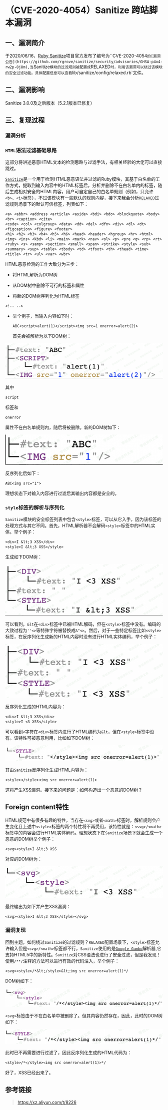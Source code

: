 （CVE-2020-4054）Sanitize 跨站脚本漏洞
======================================

一、漏洞简介
------------

于2020/06/16，[Ruby
Sanitize](https://github.com/rgrove/sanitize/security/advisories/GHSA-p4x4-rw2p-8j8m)项目官方发布了编号为\`\`CVE-2020-4054`的[漏洞公告](https://github.com/rgrove/sanitize/security/advisories/GHSA-p4x4-rw2p-8j8m),当`Sanitize`模块的过滤规则被配置成`RELAXED`时，利用该漏洞可以绕过该模块的安全过滤功能。具体配置信息可以查看`lib/sanitize/config/relaxed.rb\`文件。

二、漏洞影响
------------

Sanitize 3.0.0及之后版本（5.2.1版本已修复）

三、复现过程
------------

### 漏洞分析

### `HTML`语法过滤基础思路

这部分将讲述恶意HTML文本的检测思路与过滤手法，有相关经验的大佬可以直接跳过。

[`Sanitize`](https://github.com/rgrove/sanitize)是一个用于检测HTML恶意语法并过滤的Ruby模块，其基于白名单的工作方式，提取到输入内容中的HTML标签后，分析并删除不在白名单内的标签，随后生成相对安全的HTML内容，用户可自定自己的白名单规则（例如，只允许`<b>`、`<i>`标签），不过该模块有一些默认的规则内容，接下来我会分析`RELAXED`过滤规则场景下的默认可信标签，列表如下：

    <a> <abbr> <address <article> <aside> <bdi> <bdo> <blockquote> <body> <br> <caption> <cite>
    <code> <col> <colgroup> <data> <dd> <del> <dfn> <div> <dl> <dt> <figcaption> <figure> <footer>
    <h1> <h2> <h3> <h4> <h5> <h6> <head> <header> <hgroup> <hr> <html> <img> <ins> <kbd> <li> <main> <mark> <nav> <ol> <p> <pre <q> <rp> <rt> <ruby> <s> <samp> <section> <small> <span> <strike> <style> <sub> <summary> <sup> <table> <tbody> <td> <tfoot> <th> <thead> <time> <title> <tr> <ul> <var> <wbr>

HTML恶意检测的工作大致分为三步：

-   将HTML解析为DOM树

-   从DOM树中删除不可行的标签和属性

-   将新的DOM树序列化为HTML标签

```{=html}
<!-- -->
```
-   举个例子，当输入内容如下时：

        ABC<script>alert(1)</script><img src=1 onerror=alert(2)>

    首先会被解析为以下DOM树：

![1.png](./resource/(CVE-2020-4054)Sanitize跨站脚本漏洞/media/rId28.png)

其中

    script

标签和

    onerror

属性不在白名单规则内，随后将被删除。新的DOM树如下：

![2.png](./resource/(CVE-2020-4054)Sanitize跨站脚本漏洞/media/rId29.png)

反序列化后如下：

    ABC<img src="1">

理想状态下对输入内容进行过滤后其输出内容都是安全的。

### `style`标签的解析与序列化

`Sanitize`模块的安全标签列表中包含`<style>`标签，可以从它入手，因为该标签的处理方式与其它不同。首先，HTML解析器不会解码`<style>`标签中的HTML实体。举个例子：

    <div>I &lt;3 XSS</div>
    <style>I &lt;3 XSS</style>

生成如下DOM树：

![3.png](./resource/(CVE-2020-4054)Sanitize跨站脚本漏洞/media/rId31.png)

可以看到，`&lt`在`<div>`标签中已被HTML解码，但在`<style>`标签中没有。编码的大致过程为`''<>`等特殊字符被替换成`&"<>`。然后，对于一些特定标签比如`<style>`标签，在反序列化生成新的HTML内容时没有进行HTML实体编码，举个例子：

![4.png](./resource/(CVE-2020-4054)Sanitize跨站脚本漏洞/media/rId32.png)

反序列化生成的HTML内容为：

    <div>I &lt;3 XSS</div>
    <style>I <3 XSS</style>

可以看到`<`字符在`<div>`标签内进行了HTML编码为`&lt`，但在`<style>`标签中没有。该特性可被恶意利用，比如如下DOM树：

![5.png](./resource/(CVE-2020-4054)Sanitize跨站脚本漏洞/media/rId33.png)

其由`Sanitize`反序列化生成HTML内容为：

    <style></style><img src onerror=alert(1)>

这将产生XSS漏洞。接下来的问题是：如何构造出一个恶意的DOM树？

Foreign content特性
-------------------

HTML规范中有很多有趣的特性，当存在`<svg>`或者`<math>`标签时，解析规则会产生变化且上述中`<style>`标签的两个特性将不再受用，该特性就是：`<svg>/<math>`标签中的内容会进行HTML实体解码。理想状态下在`Sanitize`场景下就会生成一个恶意的DOM树举个例子：

    <svg><style>I &lt;3 XSS

对应的DOM树为：

![6.png](./resource/(CVE-2020-4054)Sanitize跨站脚本漏洞/media/rId35.png)

最终输出为如下并产生XSS漏洞：

    <svg><style>I &lt;3 XSS</style></svg>

### 漏洞复现

回到主题，如何绕过`Sanitize`的过滤规则？`RELAXED`配置场景下，`<style>`标签允许输入但是`<svg>/<math>`标签都不行，`Sanitize`使用的是[`Google Gumbo`](https://github.com/google/gumbo-parser)解析器,它支持HTML5中的新特性。`Sanitize`对CSS语法也进行了安全过滤，但是我发现！
使用`/**/`注释的方法可以进行有效的代码注入，举个例子：

    <svg><style>/*&lt;/style>&lt;img src onerror=alert(1)*/

DOM树如下：

![7.png](./resource/(CVE-2020-4054)Sanitize跨站脚本漏洞/media/rId38.png)

`<svg>`标签由于不在白名单中被删除了。但其内容仍然存在，因此，此时的DOM树如下：

![8.png](./resource/(CVE-2020-4054)Sanitize跨站脚本漏洞/media/rId39.png)

此时已不再需要进行过滤了，因此反序列化生成的HTML代码为：

    <style>/*</style><img src onerror=alert(1)>*/

好了，XSS已经出来了。

参考链接
--------

> https://xz.aliyun.com/t/8226
